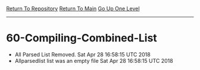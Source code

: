 [Return To Repository](https://github.com/deathbybandaid/piholeparser/)
[Return To Main](https://github.com/deathbybandaid/piholeparser/blob/dev-nomerge/RecentRunLogs/Mainlog.md)
[Go Up One Level](https://github.com/deathbybandaid/piholeparser/blob/dev-nomerge/RecentRunLogs/TopLevelScripts/.md)
____________________________________
# 60-Compiling-Combined-List
* All Parsed List Removed. Sat Apr 28 16:58:15 UTC 2018
* Allparsedlist list was an empty file Sat Apr 28 16:58:15 UTC 2018
